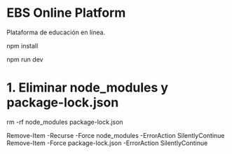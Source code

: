 # EBS Online Platform

Plataforma de educación en línea.


npm install



npm run dev


# 1. Eliminar node_modules y package-lock.json
rm -rf node_modules package-lock.json


Remove-Item -Recurse -Force node_modules -ErrorAction SilentlyContinue
Remove-Item -Force package-lock.json -ErrorAction SilentlyContinue